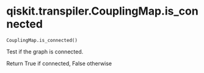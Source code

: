 # qiskit.transpiler.CouplingMap.is\_connected

`CouplingMap.is_connected()`

Test if the graph is connected.

Return True if connected, False otherwise
